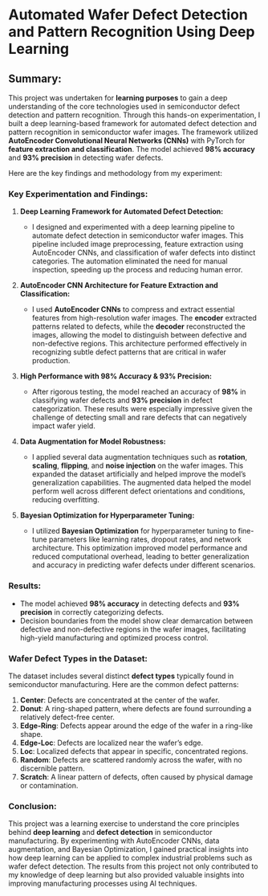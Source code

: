 # Automated Wafer Defect Detection and Pattern Recognition Using Deep Learning
## Summary:
This project was undertaken for **learning purposes** to gain a deep understanding of the core technologies used in semiconductor defect detection and pattern recognition. Through this hands-on experimentation, I built a deep learning-based framework for automated defect detection and pattern recognition in semiconductor wafer images. The framework utilized **AutoEncoder Convolutional Neural Networks (CNNs)** with PyTorch for **feature extraction and classification**. The model achieved **98% accuracy** and **93% precision** in detecting wafer defects.

Here are the key findings and methodology from my experiment:

### Key Experimentation and Findings:
1. **Deep Learning Framework for Automated Defect Detection:**
   - I designed and experimented with a deep learning pipeline to automate defect detection in semiconductor wafer images. This pipeline included image preprocessing, feature extraction using AutoEncoder CNNs, and classification of wafer defects into distinct categories. The automation eliminated the need for manual inspection, speeding up the process and reducing human error.

2. **AutoEncoder CNN Architecture for Feature Extraction and Classification:**
   - I used **AutoEncoder CNNs** to compress and extract essential features from high-resolution wafer images. The **encoder** extracted patterns related to defects, while the **decoder** reconstructed the images, allowing the model to distinguish between defective and non-defective regions. This architecture performed effectively in recognizing subtle defect patterns that are critical in wafer production.

3. **High Performance with 98% Accuracy & 93% Precision:**
   - After rigorous testing, the model reached an accuracy of **98%** in classifying wafer defects and **93% precision** in defect categorization. These results were especially impressive given the challenge of detecting small and rare defects that can negatively impact wafer yield.

4. **Data Augmentation for Model Robustness:**
   - I applied several data augmentation techniques such as **rotation**, **scaling**, **flipping**, and **noise injection** on the wafer images. This expanded the dataset artificially and helped improve the model’s generalization capabilities. The augmented data helped the model perform well across different defect orientations and conditions, reducing overfitting.

5. **Bayesian Optimization for Hyperparameter Tuning:**
   - I utilized **Bayesian Optimization** for hyperparameter tuning to fine-tune parameters like learning rates, dropout rates, and network architecture. This optimization improved model performance and reduced computational overhead, leading to better generalization and accuracy in predicting wafer defects under different scenarios.

### Results:
- The model achieved **98% accuracy** in detecting defects and **93% precision** in correctly categorizing defects.
- Decision boundaries from the model show clear demarcation between defective and non-defective regions in the wafer images, facilitating high-yield manufacturing and optimized process control.

### Wafer Defect Types in the Dataset:
The dataset includes several distinct **defect types** typically found in semiconductor manufacturing. Here are the common defect patterns:

1. **Center**: Defects are concentrated at the center of the wafer.
2. **Donut**: A ring-shaped pattern, where defects are found surrounding a relatively defect-free center.
3. **Edge-Ring**: Defects appear around the edge of the wafer in a ring-like shape.
4. **Edge-Loc**: Defects are localized near the wafer’s edge.
5. **Loc**: Localized defects that appear in specific, concentrated regions.
6. **Random**: Defects are scattered randomly across the wafer, with no discernible pattern.
7. **Scratch**: A linear pattern of defects, often caused by physical damage or contamination.

### Conclusion:
This project was a learning exercise to understand the core principles behind **deep learning** and **defect detection** in semiconductor manufacturing. By experimenting with AutoEncoder CNNs, data augmentation, and Bayesian Optimization, I gained practical insights into how deep learning can be applied to complex industrial problems such as wafer defect detection. The results from this project not only contributed to my knowledge of deep learning but also provided valuable insights into improving manufacturing processes using AI techniques.
